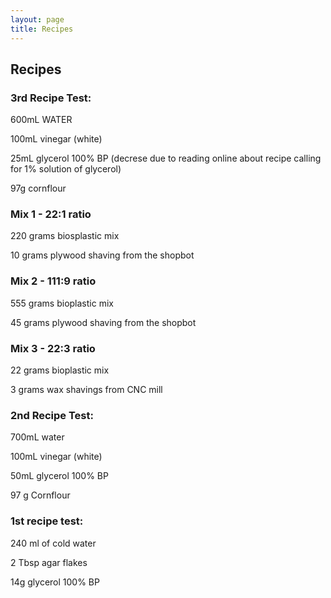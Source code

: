 ```yaml
---
layout: page
title: Recipes
---
```

## Recipes

### 3rd Recipe Test:

600mL WATER

100mL vinegar (white)

25mL glycerol 100% BP (decrese due to reading online about recipe calling for 1% solution of glycerol)

97g cornflour

### Mix 1 - 22:1 ratio

220 grams biosplastic mix

10 grams plywood shaving from the shopbot

### Mix 2 - 111:9 ratio

555 grams bioplastic mix

45 grams plywood shaving from the shopbot

### Mix 3 - 22:3 ratio

22 grams bioplastic mix

3 grams wax shavings from CNC mill

### 2nd Recipe Test:

700mL water

100mL vinegar (white)

50mL glycerol 100% BP

97 g Cornflour

### 1st recipe test:

240 ml of cold water

2 Tbsp agar flakes

14g glycerol 100% BP


